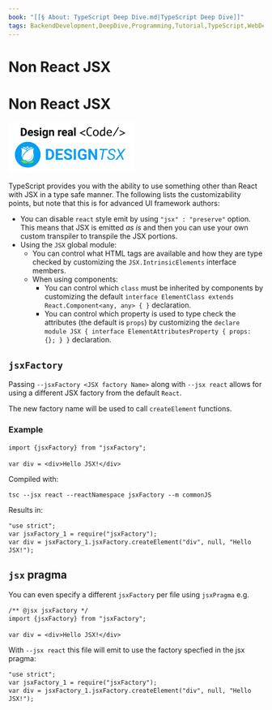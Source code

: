```yaml
---
book: "[[§ About꞉ TypeScript Deep Dive.md|TypeScript Deep Dive]]"
tags: BackendDevelopment,DeepDive,Programming,Tutorial,TypeScript,WebDevelopment
---
```


# Non React JSX

# Non React JSX

[![](1fc457db.png)](https://designtsx.com)

TypeScript provides you with the ability to use something other than React with JSX in a type safe manner. The following lists the customizability points, but note that this is for advanced UI framework authors:

- You can disable `react` style emit by using `"jsx" : "preserve"` option. This means that JSX is emitted _as is_ and then you can use your own custom transpiler to transpile the JSX portions.
- Using the `JSX` global module:
    - You can control what HTML tags are available and how they are type checked by customizing the `JSX.IntrinsicElements` interface members.
    - When using components:
        - You can control which `class` must be inherited by components by customizing the default `interface ElementClass extends React.Component<any, any> { }` declaration.
        - You can control which property is used to type check the attributes (the default is `props`) by customizing the `declare module JSX { interface ElementAttributesProperty { props: {}; } }` declaration.

## `jsxFactory`

Passing `--jsxFactory <JSX factory Name>` along with `--jsx react` allows for using a different JSX factory from the default `React`.

The new factory name will be used to call `createElement` functions.

### Example

```
import {jsxFactory} from "jsxFactory";

var div = <div>Hello JSX!</div>
```

Compiled with:

```
tsc --jsx react --reactNamespace jsxFactory --m commonJS
```

Results in:

```
"use strict";
var jsxFactory_1 = require("jsxFactory");
var div = jsxFactory_1.jsxFactory.createElement("div", null, "Hello JSX!");
```

## `jsx` pragma

You can even specify a different `jsxFactory` per file using `jsxPragma` e.g.

```
/** @jsx jsxFactory */
import {jsxFactory} from "jsxFactory";

var div = <div>Hello JSX!</div>
```

With `--jsx react` this file will emit to use the factory specfied in the jsx pragma:

```
"use strict";
var jsxFactory_1 = require("jsxFactory");
var div = jsxFactory_1.jsxFactory.createElement("div", null, "Hello JSX!");
```